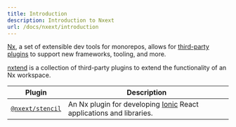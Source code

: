 ```yaml
---
title: Introduction
description: Introduction to Nxext
url: /docs/nxext/introduction
---
```


[Nx](https://nx.dev/), a set of extensible dev tools for monorepos, allows for [third-party plugins](https://nx.dev/nx-community) to support new frameworks, tooling, and more.

[nxtend](https://github.com/nxtend-team/nxtend) is a collection of third-party plugins to extend the functionality of an Nx workspace.

| Plugin                                              | Description                                                                                              |
| --------------------------------------------------- | -------------------------------------------------------------------------------------------------------- |
| [`@nxext/stencil`](../ionic-react/overview.md) | An Nx plugin for developing [Ionic](https://ionicframework.com/docs) React applications and libraries.   |

